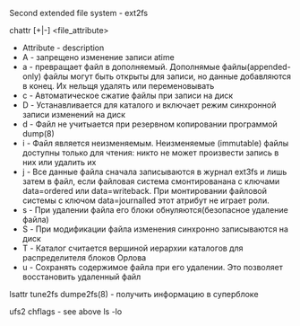Second extended file system - ext2fs

chattr [+|-] <file_attribute>
- Attribute - description
- A - запрещено изменение записи atime
- a - превращает файл в дополняемый. Дополнямые файлы(appended-only) файлы могут быть открыты для записи, но данные добавляются в конец. Их нельщя удалять или переменовывать
- c - Автоматическое сжатие файлы при записи на диск
- D - Устанавливается для каталого и включает режим синхронной записи изменений на диск
- d - Файл не учитыается при резервном копировании программой dump(8)
- i - Файл является неизменяемым. Неизменяемые (immutable) файлы доступны только для чтения: никто не может произвести запись в них или удалить их
- j - Все данные файла сначала записываются в журнал ext3fs и лишь затем в файл, если файловая система смонтированана с ключами data=ordered или data=writeback. При монтировании файловой системы с ключом data=journalled этот атрибут не играет роли.
- s - При удалении файла его блоки обнуляются(безопасное удаление файла)
- S - При модификации файла изменения синхронно записываются на диск
- T - Каталог считается вершиной иерархии каталогов для распределителя блоков Орлова
- u - Сохранять содержимое файла при его удалении. Это позволяет восстановить удаленный файл

lsattr
tune2fs
dumpe2fs(8) - получить информацию в суперблоке


ufs2
chflags - see above
ls -lo
